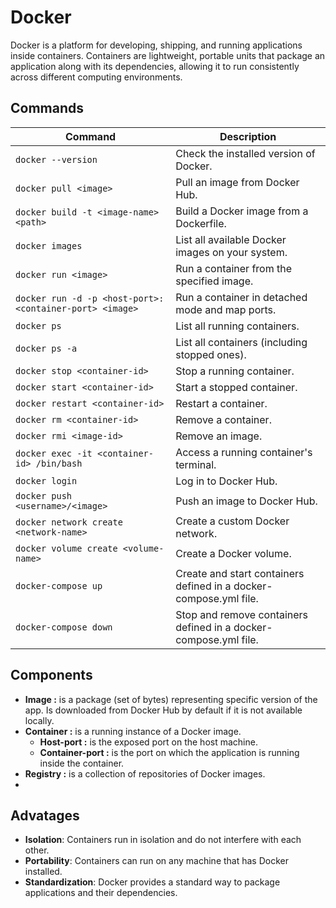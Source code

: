 # Docker

Docker is a platform for developing, shipping, and running applications inside containers.
Containers are lightweight, portable units that package an application along with its dependencies,
allowing it to run consistently across different computing environments.

## Commands

| Command                                                 | Description                                                       |
|---------------------------------------------------------|-------------------------------------------------------------------|
| `docker --version`                                      | Check the installed version of Docker.                            |
| `docker pull <image>`                                   | Pull an image from Docker Hub.                                    |
| `docker build -t <image-name> <path>`                   | Build a Docker image from a Dockerfile.                           |
| `docker images`                                         | List all available Docker images on your system.                  |
| `docker run <image>`                                    | Run a container from the specified image.                         |
| `docker run -d -p <host-port>:<container-port> <image>` | Run a container in detached mode and map ports.                   |
| `docker ps`                                             | List all running containers.                                      |
| `docker ps -a`                                          | List all containers (including stopped ones).                     |
| `docker stop <container-id>`                            | Stop a running container.                                         |
| `docker start <container-id>`                           | Start a stopped container.                                        |
| `docker restart <container-id>`                         | Restart a container.                                              |
| `docker rm <container-id>`                              | Remove a container.                                               |
| `docker rmi <image-id>`                                 | Remove an image.                                                  |
| `docker exec -it <container-id> /bin/bash`              | Access a running container's terminal.                            |
| `docker login`                                          | Log in to Docker Hub.                                             |
| `docker push <username>/<image>`                        | Push an image to Docker Hub.                                      |
| `docker network create <network-name>`                  | Create a custom Docker network.                                   |
| `docker volume create <volume-name>`                    | Create a Docker volume.                                           |
| `docker-compose up`                                     | Create and start containers defined in a docker-compose.yml file. |
| `docker-compose down`                                   | Stop and remove containers defined in a docker-compose.yml file.  |

## Components

- **Image :** is a package (set of bytes) representing specific version of the app. Is downloaded from Docker Hub by default if it is not available locally.
- **Container :** is a running instance of a Docker image.
  - **Host-port :** is the exposed port on the host machine.
  - **Container-port :** is the port on which the application is running inside the container.
- **Registry :** is a collection of repositories of Docker images.
- 
## Advatages

- **Isolation**: Containers run in isolation and do not interfere with each other.
- **Portability**: Containers can run on any machine that has Docker installed.
- **Standardization**: Docker provides a standard way to package applications and their dependencies.



